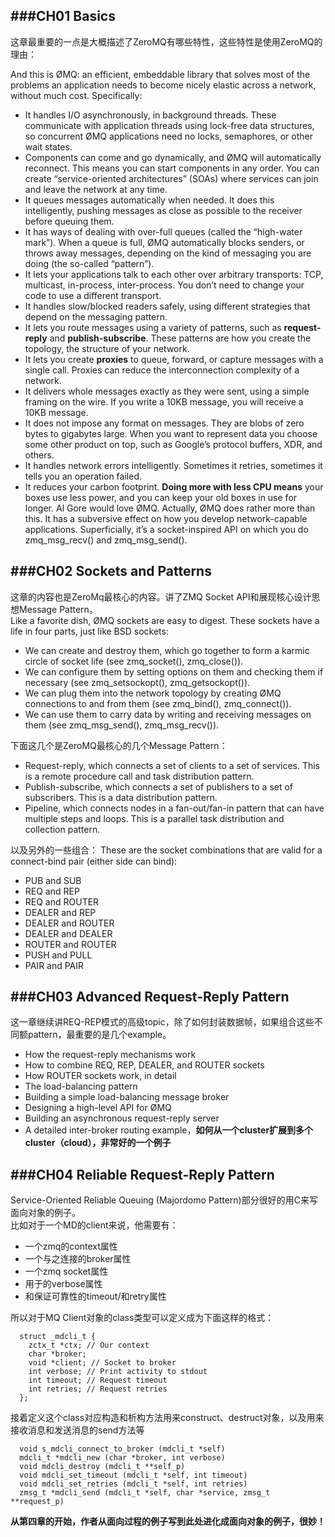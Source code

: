 ###CH01 Basics
---
这章最重要的一点是大概描述了ZeroMQ有哪些特性，这些特性是使用ZeroMQ的理由：   

And this is ØMQ: an efficient, embeddable library that solves most of the problems an 
application needs to become nicely elastic across a network, without much cost.
Specifically:  
* It handles I/O asynchronously, in background threads. These communicate with application
threads using lock-free data structures, so concurrent ØMQ applications need no locks, 
semaphores, or other wait states.  
* Components can come and go dynamically, and ØMQ will automatically reconnect. This means
you can start components in any order. You can create “service-oriented architectures” 
(SOAs) where services can join and leave the network at any time.  
* It queues messages automatically when needed. It does this intelligently, pushing
messages as close as possible to the receiver before queuing them.  
* It has ways of dealing with over-full queues (called the “high-water mark”). When
a queue is full, ØMQ automatically blocks senders, or throws away messages, depending
on the kind of messaging you are doing (the so-called “pattern”).  
* It lets your applications talk to each other over arbitrary transports: TCP, multicast,
in-process, inter-process. You don’t need to change your code to use a different
transport.  
* It handles slow/blocked readers safely, using different strategies that depend on the
messaging pattern.  
* It lets you route messages using a variety of patterns, such as **request-reply** and
**publish-subscribe**. These patterns are how you create the topology, the structure of
your network.  
* It lets you create **proxies** to queue, forward, or capture messages with a single call.
Proxies can reduce the interconnection complexity of a network.
* It delivers whole messages exactly as they were sent, using a simple framing on the
wire. If you write a 10KB message, you will receive a 10KB message.
* It does not impose any format on messages. They are blobs of zero bytes to gigabytes
large. When you want to represent data you choose some other product on top,
such as Google’s protocol buffers, XDR, and others.
* It handles network errors intelligently. Sometimes it retries, sometimes it tells you
an operation failed.
* It reduces your carbon footprint. **Doing more with less CPU means** your boxes use
less power, and you can keep your old boxes in use for longer. Al Gore would love
ØMQ.
Actually, ØMQ does rather more than this. It has a subversive effect on how you develop
network-capable applications. Superficially, it’s a socket-inspired API on which you do
zmq_msg_recv() and zmq_msg_send().  


###CH02 Sockets and Patterns
---
这章的内容也是ZeroMq最核心的内容。讲了ZMQ Socket API和展现核心设计思想Message Pattern。  
Like a favorite dish, ØMQ sockets are easy to digest. These sockets have a life in four
parts, just like BSD sockets:  
* We can create and destroy them, which go together to form a karmic circle of socket
life (see zmq_socket(), zmq_close()).  
* We can configure them by setting options on them and checking them if necessary
(see zmq_setsockopt(), zmq_getsockopt()).  
* We can plug them into the network topology by creating ØMQ connections to and
from them (see zmq_bind(), zmq_connect()).  
* We can use them to carry data by writing and receiving messages on them (see
zmq_msg_send(), zmq_msg_recv()).  

下面这几个是ZeroMQ最核心的几个Message Pattern：  
* Request-reply, which connects a set of clients to a set of services. This is a remote
procedure call and task distribution pattern.  
* Publish-subscribe, which connects a set of publishers to a set of subscribers. This is
a data distribution pattern.  
* Pipeline, which connects nodes in a fan-out/fan-in pattern that can have multiple
steps and loops. This is a parallel task distribution and collection pattern.  

以及另外的一些组合：
These are the socket combinations that are valid for a connect-bind pair (either side can bind):  
* PUB and SUB  
* REQ and REP  
* REQ and ROUTER  
* DEALER and REP  
* DEALER and ROUTER  
* DEALER and DEALER  
* ROUTER and ROUTER  
* PUSH and PULL  
* PAIR and PAIR  

###CH03 Advanced Request-Reply Pattern
---
这一章继续讲REQ-REP模式的高级topic，除了如何封装数据帧，如果组合这些不同额pattern，最重要的是几个example。
* How the request-reply mechanisms work
* How to combine REQ, REP, DEALER, and ROUTER sockets
* How ROUTER sockets work, in detail
* The load-balancing pattern
* Building a simple load-balancing message broker
* Designing a high-level API for ØMQ
* Building an asynchronous request-reply server
* A detailed inter-broker routing example，**如何从一个cluster扩展到多个cluster（cloud），非常好的一个例子**

###CH04 Reliable Request-Reply Pattern
---
Service-Oriented Reliable Queuing (Majordomo Pattern)部分很好的用C来写面向对象的例子。  
比如对于一个MD的client来说，他需要有：  
* 一个zmq的context属性  
* 一个与之连接的broker属性  
* 一个zmq socket属性  
* 用于的verbose属性  
* 和保证可靠性的timeout/和retry属性  

所以对于MQ Client对象的class类型可以定义成为下面这样的格式：  
```
  struct _mdcli_t {
    zctx_t *ctx; // Our context
    char *broker;
    void *client; // Socket to broker
    int verbose; // Print activity to stdout
    int timeout; // Request timeout
    int retries; // Request retries
  };
```
接着定义这个class对应构造和析构方法用来construct、destruct对象，以及用来接收消息和发送消息的send方法等  
```
  void s_mdcli_connect_to_broker (mdcli_t *self)  
  mdcli_t *mdcli_new (char *broker, int verbose)  
  void mdcli_destroy (mdcli_t **self_p)  
  void mdcli_set_timeout (mdcli_t *self, int timeout)  
  void mdcli_set_retries (mdcli_t *self, int retries)  
  zmsg_t *mdcli_send (mdcli_t *self, char *service, zmsg_t **request_p)
```
**从第四章的开始，作者从面向过程的例子写到此处进化成面向对象的例子，很妙！**

